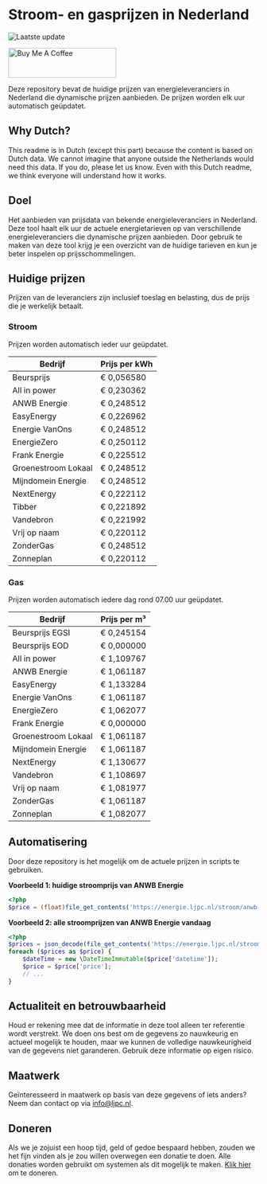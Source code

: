 # Stroom- en gasprijzen in Nederland

![Laatste update](https://img.shields.io/badge/laatste%20update-2024--03--02%2006%3A00%20CET-brightgreen)

<a href="https://www.buymeacoffee.com/Lars-" target="_blank"><img src="https://cdn.buymeacoffee.com/buttons/v2/default-orange.png" alt="Buy Me A Coffee" height="60" style="height: 60px !important;width: 217px !important;" ></a>

Deze repository bevat de huidige prijzen van energieleveranciers in Nederland die dynamische prijzen aanbieden. De prijzen worden elk uur automatisch geüpdatet.

## Why Dutch?

This readme is in Dutch (except this part) because the content is based on Dutch data. We cannot imagine that anyone outside the Netherlands would need this data. If you do, please let us know. Even with this Dutch readme, we think
everyone will understand how it works.

## Doel

Het aanbieden van prijsdata van bekende energieleveranciers in Nederland. Deze tool haalt elk uur de actuele energietarieven op van verschillende energieleveranciers die dynamische prijzen aanbieden. Door gebruik te maken van deze tool
krijg je een overzicht van de huidige tarieven en kun je beter inspelen op prijsschommelingen.

## Huidige prijzen

Prijzen van de leveranciers zijn inclusief toeslag en belasting, dus de prijs die je werkelijk betaalt.

### Stroom

Prijzen worden automatisch ieder uur geüpdatet.

 Bedrijf | Prijs per kWh 
---------|---------------
Beursprijs | € 0,056580
All in power | € 0,230362
ANWB Energie | € 0,248512
EasyEnergy | € 0,226962
Energie VanOns | € 0,248512
EnergieZero | € 0,250112
Frank Energie | € 0,225512
Groenestroom Lokaal | € 0,248512
Mijndomein Energie | € 0,248512
NextEnergy | € 0,222112
Tibber | € 0,221892
Vandebron | € 0,221992
Vrij op naam | € 0,220112
ZonderGas | € 0,248512
Zonneplan | € 0,220112


### Gas

Prijzen worden automatisch iedere dag rond 07.00 uur geüpdatet.

 Bedrijf | Prijs per m³ 
---------|--------------
Beursprijs EGSI | € 0,245154
Beursprijs EOD | € 0,000000
All in power | € 1,109767
ANWB Energie | € 1,061187
EasyEnergy | € 1,133284
Energie VanOns | € 1,061187
EnergieZero | € 1,062077
Frank Energie | € 0,000000
Groenestroom Lokaal | € 1,061187
Mijndomein Energie | € 1,061187
NextEnergy | € 1,130677
Vandebron | € 1,108697
Vrij op naam | € 1,081977
ZonderGas | € 1,061187
Zonneplan | € 1,082077


## Automatisering

Door deze repository is het mogelijk om de actuele prijzen in scripts te gebruiken.

**Voorbeeld 1: huidige stroomprijs van ANWB Energie**

```php
<?php
$price = (float)file_get_contents('https://energie.ljpc.nl/stroom/anwb-energie-nu.txt');

```

**Voorbeeld 2: alle stroomprijzen van ANWB Energie vandaag**

```php
<?php
$prices = json_decode(file_get_contents('https://energie.ljpc.nl/stroom/all-in-power-vandaag.json'),true);
foreach ($prices as $price) {
    $dateTime = new \DateTimeImmutable($price['datetime']);
    $price = $price['price'];
    // ...
}
```

## Actualiteit en betrouwbaarheid

Houd er rekening mee dat de informatie in deze tool alleen ter referentie wordt verstrekt. We doen ons best om de gegevens zo nauwkeurig en actueel mogelijk te houden, maar we kunnen de volledige nauwkeurigheid van de gegevens niet
garanderen. Gebruik deze informatie op eigen risico.

## Maatwerk

Geïnteresseerd in maatwerk op basis van deze gegevens of iets anders? Neem dan contact op
via [info@ljpc.nl](mailto:info@ljpc.nl?subject=Energie%20prijzen).

## Doneren

Als we je zojuist een hoop tijd, geld of gedoe bespaard hebben, zouden we het fijn vinden als je zou willen overwegen een
donatie te doen. Alle donaties worden gebruikt om systemen als dit mogelijk te
maken. [Klik hier](https://www.buymeacoffee.com/Lars-) om te doneren.
